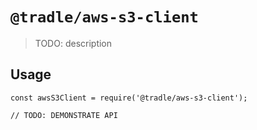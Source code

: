 # `@tradle/aws-s3-client`

> TODO: description

## Usage

```
const awsS3Client = require('@tradle/aws-s3-client');

// TODO: DEMONSTRATE API
```
